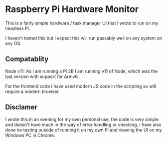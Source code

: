 # Raspberry Pi Hardware Monitor

This is a fairly simple hardware / task manager UI that I wrote to run on my headless Pi.

I haven't tested this but I expect this will run passably well on any system on any OS.

## Compatablity

Node v11: As I am running a Pi 2B I am running v11 of Node, which was the last version with support for Armv6.

For the frontend code I have used modern JS code in the scripting so will require a modern browser.

## Disclamer

I wrote this in an evening for my own personal use, the code is very simple and doesn't have much in the way of error handling or checking.
I have also done no testing outside of running it on my own Pi and viewing the UI on my Windows PC in Chrome.

